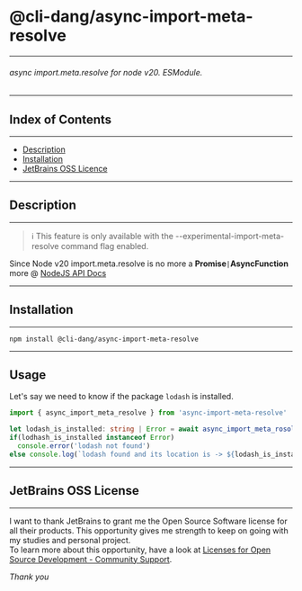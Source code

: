 # @cli-dang/async-import-meta-resolve

___

###### async import.meta.resolve for node v20. ESModule.

___

## Index of Contents

___

- [Description](#description)
- [Installation](#installation)
- [JetBrains OSS Licence](#jetbrains-oss-license)

___

## Description

___

> ℹ This feature is only available with the --experimental-import-meta-resolve command flag enabled.

Since Node v20 import.meta.resolve is no more a **Promise**`|`**AsyncFunction**
more @ [NodeJS API Docs ](https://nodejs.org/dist/latest-v20.x/docs/api/esm.html#importmetaresolvespecifier-parent)



___

## Installation

___

```shell
npm install @cli-dang/async-import-meta-resolve
```

___

## Usage

Let's say we need to know if the package `lodash` is installed.

```typescript
import { async_import_meta_resolve } from 'async-import-meta-resolve'

let lodash_is_installed: string | Error = await async_import_meta_rosolve('lodash').catch(error=>error)
if(lodhash_is_installed instanceof Error)
  console.error('lodash not found')
else console.log(`lodash found and its location is -> ${lodash_is_installed}`)
```

___

## JetBrains OSS License

___

I want to thank JetBrains to grant me the Open Source Software license for all their products. This opportunity gives me
strength to keep on going with my studies and personal project.  
To learn more about this opportunity, have a look
at [Licenses for Open Source Development - Community Support](https://www.jetbrains.com/community/opensource/).

_Thank you_
